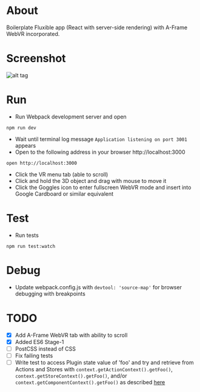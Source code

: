 # About

Boilerplate Fluxible app (React with server-side rendering) with A-Frame WebVR incorporated. 

# Screenshot

![alt tag](https://raw.githubusercontent.com/ltfschoen/react-fluxible-test/master/screenshot.png)

# Run

* Run Webpack development server and open
```
npm run dev
```
* Wait until terminal log message `Application listening on port 3001` appears
* Open to the following address in your browser http://localhost:3000
```
open http://localhost:3000
```

* Click the VR menu tab (able to scroll)
* Click and hold the 3D object and drag with mouse to move it
* Click the Goggles icon to enter fullscreen WebVR mode and insert into Google Cardboard or similar equivalent

# Test

* Run tests
```
npm run test:watch
```

# Debug

* Update webpack.config.js with `devtool: 'source-map'` for browser debugging with breakpoints

# TODO

* [X] Add A-Frame WebVR tab with ability to scroll
* [X] Added ES6 Stage-1
* [ ] PostCSS instead of CSS
* [ ] Fix failing tests
* [ ] Write test to access Plugin state value of 'foo' and try and retrieve from Actions and Stores with 
`context.getActionContext().getFoo()`, `context.getStoreContext().getFoo()`, and/or `context.getComponentContext().getFoo()`
as described [here](http://fluxible.io/api/plugins.html)
